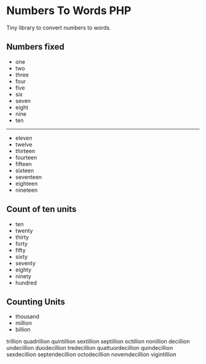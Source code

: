 # Numbers To Words PHP

Tiny library to convert numbers to words.

## Numbers fixed

- one
- two
- three
- four
- five
- six
- seven
- eight
- nine
- ten
-------------
- eleven
- twelve
- thirteen
- fourteen
- fifteen
- sixteen
- seventeen
- eighteen
- nineteen

## Count of ten units

- ten
- twenty
- thirty
- forty
- fifty
- sixty
- seventy
- eighty
- ninety
- hundred

## Counting Units

- thousand
- million
- billion

trillion
quadrillion
quintillion
sextillion
septillion
octillion
nonillion
decillion
undecillion
duodecillion
tredecillion
quattuordecillion
quindecillion
sexdecillion
septendecillion
octodecillion
novemdecillion
vigintillion
